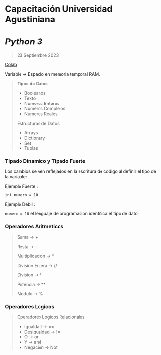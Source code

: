 # Capacitación Universidad Agustiniana

# *Python 3*

> 23 Septiembre 2023

[Colab](https://colab.research.google.com/?hl=es)

Variable -> Espacio en memoria temporal RAM.

> Tipos de Datos
> - Booleanos
> - Texto
> - Numeros Enteros
> - Numeros Complejos
> - Numeros Reales
>
> Estructuras de Datos
> - Arrays
> - Dictionary
> - Set
> - Tuplas

### Tipado Dinamico y Tipado Fuerte

Los cambios se ven reflejados en la escritura de codigo al definir el tipo de la variable:

Ejemplo Fuerte :

``int numero = 10``

Ejemplo Debil :

``numero = 10`` el lenguaje de programacion identifica el tipo de dato

### Operadores Aritmeticos

> Suma -> +
>
> Resta -> -
>
> Multiplicacion -> *
>
> Division Entera -> //
>
> Division -> /
>
> Potencia -> **
>
> Modulo -> %

### Operadores Logicos

> Operadores Logicos Relacionales
> - Igualdad -> ==
> - Desigualdad -> !=
> - O -> or
> - Y -> and
> - Negacion -> Not